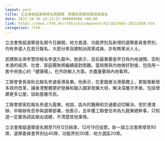 ```yaml
---
layout: post
title: 立法會換屆選舉提名期展開　陸續有政黨政團成員報名
date: 2021-10-30 14:12:27.000000000 +08:00
link: https://news.rthk.hk/rthk/ch/component/k2/1617665-20211030.htm
categories: rthk
---
```


立法會換屆選舉提名期今日展開，地方直選、功能界別及新增的選舉委員會界別，均有參選人在首日報名，大部分來自建制派政黨成員，亦有無黨派人士。

民建聯主席李慧琼報名參選九龍中。她表示，目前最重要是早日與內地通關，否則本港的經濟、社會、家庭團聚將繼續面對困難。當局應與内地做好對接，包括用一套中央放心的「健康碼」，在外防輸入方面，亦盡量要與內地看齊。

工聯會會長吳秋北報名參選香港島東。他表示，在愛國者治港基礎上，更能推動很多政府改革，讓香港整體更好發展和融入國家發展大局，解決深層次矛盾，包括增建更多公屋，協助基層市民。

工聯會鄧家彪報名參選九龍東。他說，區內的醫療和交通要迫切解決。至於港澳辦、中聯辦有否參與選舉部署，他表示，去年獲工聯會任命為九龍東總幹事，只知道一定要為該區做出成績，不清楚其他事情。

立法會換屆選舉提名期至11月12日結束，12月19日投票。新一屆立法會將增至90席，選舉委員會界別佔40席、功能界別30席、地方選區20席。
